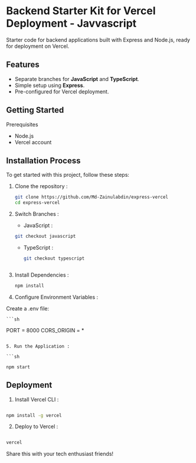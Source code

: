 # Backend Starter Kit for Vercel Deployment - Javvascript

Starter code for backend applications built with Express and Node.js, ready for deployment on Vercel.

## Features

- Separate branches for **JavaScript** and **TypeScript**.
- Simple setup using **Express**.
- Pre-configured for Vercel deployment.

## Getting Started

Prerequisites

- Node.js
- Vercel account

## Installation Process

To get started with this project, follow these steps:

1. Clone the repository :

   ```sh
   git clone https://github.com/Md-Zainulabdin/express-vercel
   cd express-vercel
   ```

2. Switch Branches :

   - JavaScript :

   ```sh
   git checkout javascript
   ```

   - TypeScript :

     ```sh
     git checkout typescript
     ```

   ```

   ```

3. Install Dependencies :

   ```sh
   npm install

   ```

4. Configure Environment Variables :

Create a .env file:

    ```sh

PORT = 8000
CORS_ORIGIN = \*

````

5. Run the Application :

```sh

npm start
````

## Deployment

1. Install Vercel CLI :

```sh

npm install -g vercel
```

2. Deploy to Vercel :

```sh

vercel

```

Share this with your tech enthusiast friends!